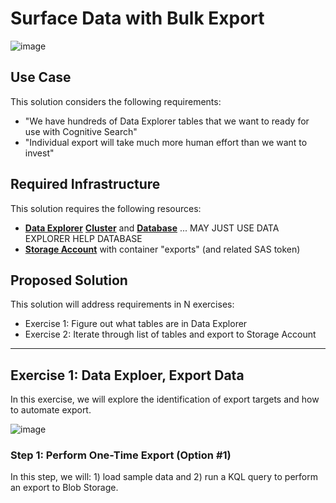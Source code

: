 # Surface Data with Bulk Export

![image](https://user-images.githubusercontent.com/44923999/215786929-46b22f51-5b64-459a-8af5-493d09000f80.png)

## Use Case
This solution considers the following requirements:

* "We have hundreds of Data Explorer tables that we want to ready for use with Cognitive Search"
* "Individual export will take much more human effort than we want to invest"

## Required Infrastructure
This solution requires the following resources:

* [**Data Explorer**](https://learn.microsoft.com/en-us/azure/data-explorer/) [**Cluster**](Infrastructure_DataExplorer_Cluster.md) and [**Database**](Infrastructure_DataExplorer_Database.md) ... MAY JUST USE DATA EXPLORER HELP DATABASE
* [**Storage Account**](Infrastructure_StorageAccount.md) with container "exports" (and related SAS token)

## Proposed Solution
This solution will address requirements in N exercises:

* Exercise 1: Figure out what tables are in Data Explorer
* Exercise 2: Iterate through list of tables and export to Storage Account

-----

## Exercise 1: Data Exploer, Export Data
In this exercise, we will explore the identification of export targets and how to automate export.

![image](https://user-images.githubusercontent.com/44923999/215788562-676e145f-5baf-4843-a74f-7256b341f53e.png)

### Step 1: Perform One-Time Export (Option #1)
In this step, we will: 1) load sample data and 2) run a KQL query to perform an export to Blob Storage.

